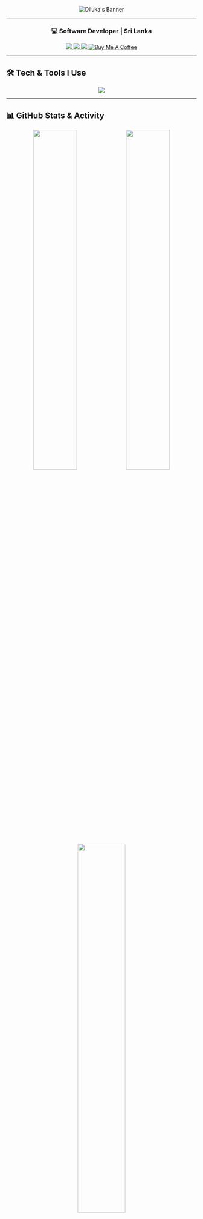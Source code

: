 <!-- 🎉 Unique Banner -->
<p align="center">
  <img src="https://capsule-render.vercel.app/api?type=waving&color=0e75b6&height=250&section=header&text=Hi%20👋%2C%20I'm%20Diluka%20Athukorala&fontSize=40&animation=fadeIn&fontAlignY=38&desc=Full-Stack%20Developer%20" alt="Diluka's Banner" />
</p>

---

<!-- 👤 Quick Intro -->
<h3 align="center">💻 Software Developer | Sri Lanka</h3>

<p align="center">
  <a href="mailto:dilukaathukorala@gmail.com">
    <img src="https://img.shields.io/badge/Email-D14836?style=for-the-badge&logo=gmail&logoColor=white" />
  </a>
  <a href="https://www.linkedin.com/in/diluka-athukorala-703247214/">
    <img src="https://img.shields.io/badge/LinkedIn-0A66C2?style=for-the-badge&logo=linkedin&logoColor=white" />
  </a>
  <a href="https://www.instagram.com/dilu_athukorala/">
    <img src="https://img.shields.io/badge/Instagram-E4405F?style=for-the-badge&logo=instagram&logoColor=white" />
  </a>
  <a href="https://coff.ee/dilukaathukorala" target="_blank">
    <img src="https://img.shields.io/badge/Buy%20Me%20a%20Coffee-FFDD00?style=for-the-badge&logo=buymeacoffee&logoColor=black" alt="Buy Me A Coffee" />
  </a>
</p>

---

<!-- 🛠️ Tech Stack -->
## 🛠️ Tech & Tools I Use

<p align="center">
  <img src="https://skillicons.dev/icons?i=js,ts,react,nodejs,express,mongodb,html,css,java,python,php,mysql,git,linux,figma,postman,vscode" />
</p>

---

<!-- 📊 GitHub Stats -->
## 📊 GitHub Stats & Activity

<p align="center">
  <img src="https://github-readme-stats.vercel.app/api?username=dilukaathukorala&show_icons=true&theme=react&hide_border=true" width="48%" />
  <img src="https://streak-stats.demolab.com/?user=dilukaathukorala&theme=react&hide_border=true&v=1" width="48%" />
</p>

<p align="center">
  <img src="https://github-readme-stats.vercel.app/api/top-langs/?username=dilukaathukorala&layout=compact&theme=react&hide_border=true" width="50%" />
</p>

---

<!-- 🌆 3D Contribution Graph -->
## 🌆 3D Contribution Graph

<p align="center">
  <a href="https://github-contribution-3d.vercel.app/">
    <img src="https://github-contribution-3d.vercel.app/preview.gif" alt="3D Contribution Graph" width="70%" />
  </a>
  <br />
  <a href="https://github-contribution-3d.vercel.app/" target="_blank">
    🔗 Click here to view my live 3D GitHub Contribution City
  </a>
</p>
